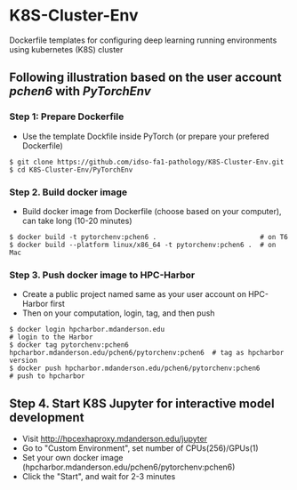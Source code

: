 # K8S-Cluster-Env
Dockerfile templates for configuring deep learning running environments using kubernetes (K8S) cluster

## Following illustration based on the user account *pchen6* with *PyTorchEnv*
### Step 1: Prepare Dockerfile
* Use the template Dockfile inside PyTorch (or prepare your prefered Dockerfile)
```
$ git clone https://github.com/idso-fa1-pathology/K8S-Cluster-Env.git
$ cd K8S-Cluster-Env/PyTorchEnv
```
### Step 2. Build docker image
* Build docker image from Dockerfile (choose based on your computer), can take long (10-20 minutes)
```
$ docker build -t pytorchenv:pchen6 .                          # on T6
$ docker build --platform linux/x86_64 -t pytorchenv:pchen6 .  # on Mac
```
### Step 3. Push docker image to HPC-Harbor
* Create a public project named same as your user account on HPC-Harbor first
* Then on your computation, login, tag, and then push
```
$ docker login hpcharbor.mdanderson.edu                                           # login to the Harbor
$ docker tag pytorchenv:pchen6 hpcharbor.mdanderson.edu/pchen6/pytorchenv:pchen6  # tag as hpcharbor version
$ docker push hpcharbor.mdanderson.edu/pchen6/pytorchenv:pchen6                   # push to hpcharbor
```
## Step 4. Start K8S Jupyter for interactive model development
* Visit http://hpcexhaproxy.mdanderson.edu/jupyter
* Go to "Custom Environment", set number of CPUs(256)/GPUs(1)
* Set your own docker image (hpcharbor.mdanderson.edu/pchen6/pytorchenv:pchen6)
* Click the "Start", and wait for 2-3 minutes